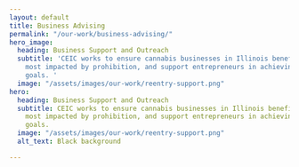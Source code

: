 ```yaml
---
layout: default
title: Business Advising
permalink: "/our-work/business-advising/"
hero_image:
  heading: Business Support and Outreach
  subtitle: 'CEIC works to ensure cannabis businesses in Illinois benefit the communities
    most impacted by prohibition, and support entrepreneurs in achieving their business
    goals. '
  image: "/assets/images/our-work/reentry-support.png"
hero:
  heading: Business Support and Outreach
  subtitle: CEIC works to ensure cannabis businesses in Illinois benefit the communities
    most impacted by prohibition, and support entrepreneurs in achieving their business
    goals.
  image: "/assets/images/our-work/reentry-support.png"
  alt_text: Black background

---
```

